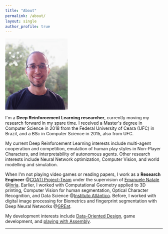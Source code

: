 ```yaml
---
title: "About"
permalink: /about/
layout: single
author_profile: true
---
```


<img src="/assets/images/about-photo.jpg" alt="Photo" width="200"/>

<p style="text-align:left;">
I'm a <b>Deep Reinforcement Learning researcher</b>, currently moving my research forward in my spare time. I received a Master's degree in Computer Science in 2018 from the Federal University of Ceara (UFC) in Brazil, and a BSc in Computer Science in 2015, also from UFC.
</p>

<p style="text-align:left;">
My current Deep Reinforcement Learning interests include multi-agent cooperation and competition, emulation of human play styles in Non-Player Characters, and interpretability of autonomous agents. Other research interests include Neural Network optimization, Computer Vision, and world modelling and simulation.
</p>

<p style="text-align:left;">
When I'm not playing video games or reading papers, I work as a <b>Research Engineer</b> @<a href="https://team.inria.fr/coati">COATI Project-Team</a> under the supervision of <a href="https://www-sop.inria.fr/members/Emanuele.Natale">Emanuele Natale</a> @<a href="https://www.inria.fr/en/inria-centre-universite-cote-azur">Inria</a>. Earlier, I worked with Computational Geometry applied to 3D printing, Computer Vision for human segmentation, Optical Character Recognition, and Data Science @<a href="https://www.atlantico.com.br">Instituto Atlântico</a>. Before, I worked with digital image processing for Biometrics and fingerprint segmentation with Deep Neural Networks @<a href="https://www.great.ufc.br/">GREat</a>. 
</p>

<p style="text-align:left;">
My development interests include <a href="http://gamesfromwithin.com/data-oriented-design">Data-Oriented Design</a>, game development, and <a href="https://github.com/paulobruno/GbAsmTutorials">playing with Assembly</a>.
</p>


---



